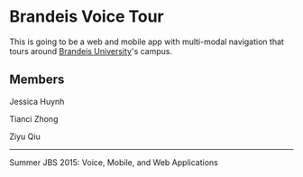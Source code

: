 # Brandeis Voice Tour

This is going to be a web and mobile app with multi-modal navigation that tours around [Brandeis University](http://www.brandeis.edu)'s campus.

## Members
Jessica Huynh

Tianci       Zhong

Ziyu Qiu


----------
Summer JBS 2015: Voice, Mobile, and Web Applications

